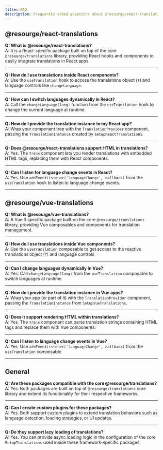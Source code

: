 ```yaml
---
title: FAQ
description: Frequently asked questions about @resourge/react-translations and @resourge/vue-translations.
---
```


## @resourge/react-translations

**Q: What is @resourge/react-translations?**  
A: It is a React-specific package built on top of the core `@resourge/translations` library, providing React hooks and components to easily integrate translations in React apps.

---

**Q: How do I use translations inside React components?**  
A: Use the `useTranslation` hook to access the translations object (`T`) and language controls like `changeLanguage`.

---

**Q: How can I switch languages dynamically in React?**  
A: Call the `changeLanguage(lang)` function from the `useTranslation` hook to change the current language at runtime.

---

**Q: How do I provide the translation instance to my React app?**  
A: Wrap your component tree with the `TranslationProvider` component, passing the `TranslationInstance` created by `SetupReactTranslations`.

---

**Q: Does @resourge/react-translations support HTML in translations?**  
A: Yes. The `Trans` component lets you render translations with embedded HTML tags, replacing them with React components.

---

**Q: Can I listen for language change events in React?**  
A: Yes. Use `addEventListener('languageChange', callback)` from the `useTranslation` hook to listen to language change events.

---

## @resourge/vue-translations

**Q: What is @resourge/vue-translations?**  
A: A Vue 3 specific package built on the core `@resourge/translations` library, providing Vue composables and components for translation management.

---

**Q: How do I use translations inside Vue components?**  
A: Use the `useTranslation` composable to get access to the reactive translations object (`T`) and language controls.

---

**Q: Can I change languages dynamically in Vue?**  
A: Yes. Call `changeLanguage(lang)` from the `useTranslation` composable to switch languages at runtime.

---

**Q: How do I provide the translation instance in Vue apps?**  
A: Wrap your app (or part of it) with the `TranslationProvider` component, passing the `TranslationInstance` from `SetupVueTranslations`.

---

**Q: Does it support rendering HTML within translations?**  
A: Yes. The `Trans` component can parse translation strings containing HTML tags and replace them with Vue components.

---

**Q: Can I listen to language change events in Vue?**  
A: Yes. Use `addEventListener('languageChange', callback)` from the `useTranslation` composable.

---

## General

**Q: Are these packages compatible with the core @resourge/translations?**  
A: Yes. Both packages are built on top of `@resourge/translations` core library and extend its functionality for their respective frameworks.

---

**Q: Can I create custom plugins for these packages?**  
A: Yes. Both support custom plugins to extend translation behaviors such as language detection, loading strategies, or UI updates.

---

**Q: Do they support lazy loading of translations?**  
A: Yes. You can provide async loading logic in the configuration of the core `SetupTranslations` used inside these framework-specific packages.
